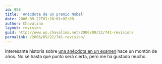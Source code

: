 ```yaml
---
id: 958
title: 'Anécdota de un premio Nobel'
date: 2006-09-22T01:28:01+02:00
author: Chavalina
layout: revision
guid: http://www.wp.chavalina.net/2006/09/22/741-revision/
permalink: /2006/09/22/741-revision/
---
```

Interesante historia sobre <a href="http://www.makarras.org/detallenoticia.php?noticia=960" target="_blank">una anécdota en un examen</a> hace un mont&oacute;n de a&ntilde;os. No sé hasta qué punto será cierta, pero me ha gustado mucho.